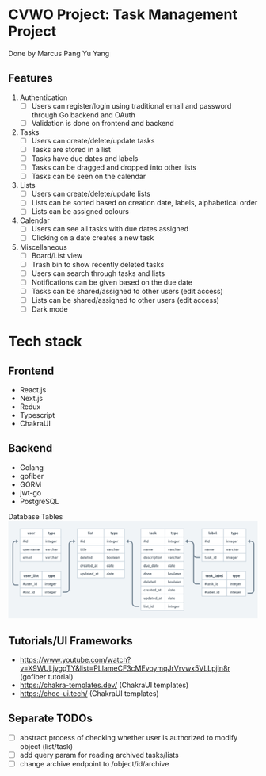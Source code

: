 # CVWO Project: Task Management Project

Done by Marcus Pang Yu Yang

## Features

1. Authentication
   - [ ] Users can register/login using traditional email and password through Go backend and OAuth
   - [ ] Validation is done on frontend and backend
2. Tasks
   - [ ] Users can create/delete/update tasks
   - [ ] Tasks are stored in a list
   - [ ] Tasks have due dates and labels
   - [ ] Tasks can be dragged and dropped into other lists
   - [ ] Tasks can be seen on the calendar
3. Lists
   - [ ] Users can create/delete/update lists
   - [ ] Lists can be sorted based on creation date, labels, alphabetical order
   - [ ] Lists can be assigned colours
4. Calendar
   - [ ] Users can see all tasks with due dates assigned
   - [ ] Clicking on a date creates a new task
5. Miscellaneous
   - [ ] Board/List view
   - [ ] Trash bin to show recently deleted tasks
   - [ ] Users can search through tasks and lists
   - [ ] Notifications can be given based on the due date
   - [ ] Tasks can be shared/assigned to other users (edit access)
   - [ ] Lists can be shared/assigned to other users (edit access)
   - [ ] Dark mode

# Tech stack

## Frontend

- React.js
- Next.js
- Redux
- Typescript
- ChakraUI

## Backend

- Golang
- gofiber
- GORM
- jwt-go
- PostgreSQL

Database Tables
![Database Tables](./database_tables.png)

## Tutorials/UI Frameworks

- https://www.youtube.com/watch?v=X9WULjvgqTY&list=PLlameCF3cMEvoymqJrVrvwx5VLLpjin8r (gofiber tutorial)
- https://chakra-templates.dev/ (ChakraUI templates)
- https://choc-ui.tech/ (ChakraUI templates)


## Separate TODOs
- [ ] abstract process of checking whether user is authorized to modify object (list/task)
- [ ] add query param for reading archived tasks/lists
- [ ] change archive endpoint to /object/id/archive 